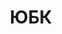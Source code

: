 --- 
title: "ЮБК" 
site: "http://www.aybk.ru" 
town: "Алушта" 
tel: ["+38 (066) 227-24-16, +38 (097) 832-27-29, +38 (050)425-92-14, +38 (050)498-55-66"] 
address: "Россия, Республика Крым, г. Алушта, ул. Багликова 29" 
mail: "alushta@aybk.ru" 
--- 